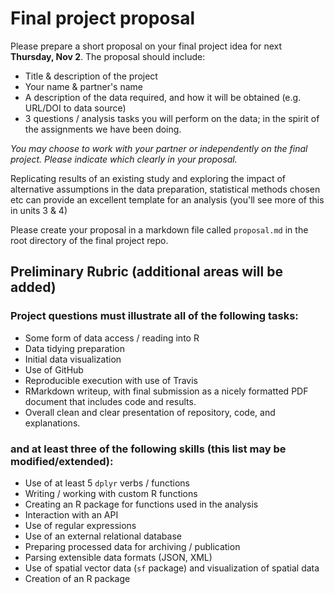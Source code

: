 # Final project proposal


Please prepare a short proposal on your final project idea for next **Thursday, Nov 2**. The proposal should include:

- Title & description of the project
- Your name & partner's name
- A description of the data required, and how it will be obtained (e.g. URL/DOI to data source)
- 3 questions / analysis tasks you will perform on the data; in the spirit of the assignments we have been doing.

*You may choose to work with your partner or independently on the final project. Please indicate which clearly in your proposal.*

Replicating results of an existing study and exploring the impact of alternative assumptions in the data preparation, statistical methods chosen etc can provide an excellent template for an analysis (you'll see more of this in units 3 & 4)


Please create your proposal in a markdown file called `proposal.md` in the root directory of the final project repo.  


## Preliminary Rubric (additional areas will be added)

### Project questions must illustrate all of the following tasks:

- Some form of data access / reading into R
- Data tidying preparation
- Initial data visualization
- Use of GitHub
- Reproducible execution with use of Travis
- RMarkdown writeup, with final submission as a nicely formatted PDF document that includes code and results.
- Overall clean and clear presentation of repository, code, and explanations.

### and at least three of the following skills (this list may be modified/extended):

- Use of at least 5 `dplyr` verbs / functions
- Writing / working with custom R functions
- Creating an R package for functions used in the analysis
- Interaction with an API
- Use of regular expressions
- Use of an external relational database
- Preparing processed data for archiving / publication
- Parsing extensible data formats (JSON, XML)
- Use of spatial vector data (`sf` package) and visualization of spatial data
- Creation of an R package

